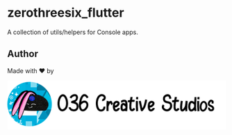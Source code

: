 # zerothreesix_flutter

A collection of utils/helpers for Console apps.

## Author

Made with ❤️ by

![Alt text](https://raw.githubusercontent.com/victor7w7r/036astro/main/public/img/brand.png?raw=true "Title")
